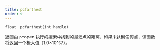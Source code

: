 ```yaml
---
title: pcfarthest
order: 9
---
```

`float  pcfarthest(int handle)`

返回由 pcopen 执行的搜索中找到的最远点的距离。如果未找到任何点，该函数将返回一个极大值（1.0×10^37）。